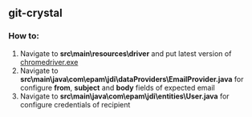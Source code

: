 ## git-crystal

### How to:
1. Navigate to **src\main\resources\driver** and put latest version of [chromedriver.exe](https://chromedriver.storage.googleapis.com/index.html?path=2.29/)
2. Navigate to **src\main\java\com\epam\jdi\dataProviders\EmailProvider.java** for configure **from**, **subject** and **body** fields of expected email
3. Navigate to **src\main\java\com\epam\jdi\entities\User.java** for configure credentials of recipient
